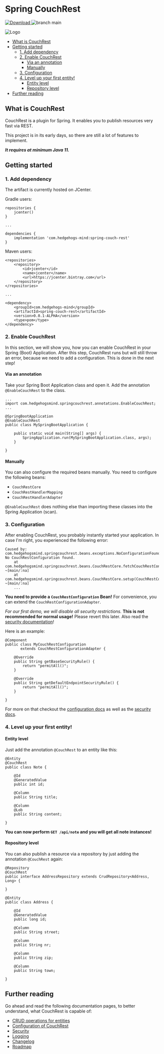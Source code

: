 # Spring CouchRest

[ ![Download](https://api.bintray.com/packages/hedgehogs-mind/hedgehogs-mind-java/spring-couch-rest/images/download.svg) ](https://bintray.com/hedgehogs-mind/hedgehogs-mind-java/spring-couch-rest/_latestVersion)
![branch main](https://github.com/hedgehogs-mind/spring-couch-rest/workflows/branch%20main/badge.svg?branch=main)

![Logo](docs/logo/CouchRest_Logo.png)

<!-- MDTOC maxdepth:6 firsth1:0 numbering:0 flatten:0 bullets:1 updateOnSave:1 -->

- [What is CouchRest](#what-is-couchrest)   
- [Getting started](#getting-started)   
   - [1. Add dependency](#1-add-dependency)   
   - [2. Enable CouchRest](#2-enable-couchrest)   
      - [Via an annotation](#via-an-annotation)   
      - [Manually](#manually)   
   - [3. Configuration](#3-configuration)   
   - [4. Level up your first entity!](#4-level-up-your-first-entity)   
      - [Entity level](#entity-level)   
      - [Repository level](#repository-level)   
- [Further reading](#further-reading)   

<!-- /MDTOC -->

## What is CouchRest

CouchRest is a plugin for Spring. It enables you to publish resources very fast via REST.

This project is in its early days, so there are still a lot of features to implement.

*__It requires at minimum Java 11.__*

## Getting started

### 1. Add dependency

The artifact is currently hosted on JCenter.

Gradle users:

```
repositories {
    jcenter()
}

...

dependencies {
    implementation 'com.hedgehogs-mind:spring-couch-rest'
}
```

Maven users:

```
<repositories>
    <repository>
        <id>jcenter</id>
        <name>jcenter</name>
        <url>https://jcenter.bintray.com</url>
    </repository>
</repositories>

...

<dependency>
	<groupId>com.hedgehogs-mind</groupId>
	<artifactId>spring-couch-rest</artifactId>
	<version>0.0.1-ALPHA</version>
	<type>pom</type>
</dependency>
```

### 2. Enable CouchRest

In this section, we will show you, how you can enable CouchRest in your Spring (Boot) Application. After this step,
CouchRest runs but will still throw an error, because we need to add a configuration. This is done in the next step!

#### Via an annotation

Take your Spring Boot Application class and open it. Add the annotation `@EnableCouchRest` to the class.

```
...
import com.hedgehogsmind.springcouchrest.annotations.EnableCouchRest;
...

@SpringBootApplication
@EnableCouchRest
public class MySpringBootApplication {

	public static void main(String[] args) {
		SpringApplication.run(MySpringBootApplication.class, args);
	}

}
```

#### Manually

You can also configure the required beans manually. You need to configure the following beans:

- `CouchRestCore`
- `CouchRestHandlerMapping`
- `CouchRestHandlerAdapter`

`@EnableCouchRest` does nothing else than importing these classes into the Spring Application (scan).

### 3. Configuration

After enabling CouchRest, you probably instantly started your application. In case I'm right,
you experienced the following error:

```
Caused by: com.hedgehogsmind.springcouchrest.beans.exceptions.NoConfigurationFoundException: No CouchRestConfiguration found.
	at com.hedgehogsmind.springcouchrest.beans.CouchRestCore.fetchCouchRestConfiguration(CouchRestCore.java:87) ~[main/:na]
	at com.hedgehogsmind.springcouchrest.beans.CouchRestCore.setup(CouchRestCore.java:64) ~[main/:na]
	...
```

__You need to provide a `CouchRestConfiguration` Bean!__ For convenience, you can extend the `CouchRestConfigurationAdapter`.

*For our first demo, we will disable all security restrictions.* __This is not recommended for normal usage!__ Please
revert this later. Also read the [security documentation](security.md)!

Here is an example:

```
@Component
public class MyCouchRestConfiguration
       extends CouchRestConfigurationAdapter {

    @Override
    public String getBaseSecurityRule() {
        return "permitAll()";
    }

    @Override
    public String getDefaultEndpointSecurityRule() {
        return "permitAll()";
    }

}
```

For more on that checkout the [configuration docs](configuration.md) as well as the [security docs](security.md).

### 4. Level up your first entity!

#### Entity level

Just add the annotation `@CouchRest` to an entity like this:

```
@Entity
@CouchRest
public class Note {

    @Id
    @GeneratedValue
    public int id;

    @Column
    public String title;

    @Column
    @Lob
    public String content;

}
```

__You can now perform `GET /api/note` and you will get all note instances!__

#### Repository level

You can also publish a resource via a repository by just adding the annotation `@CouchRest` again:

```
@Repository
@CouchRest
public interface AddressRepository extends CrudRepository<Address, Long> {

}

@Entity
public class Address {

    @Id
    @GeneratedValue
    public long id;

    @Column
    public String street;

    @Column
    public String nr;

    @Column
    public String zip;

    @Column
    public String town;

}
```

## Further reading

Go ahead and read the following documentation pages, to better understand, what CouchRest is capable of:

- [CRUD operations for entities](docs/usage/crud_operations.md)
- [Configuration of CouchRest](docs/usage/configuration.md)
- [Security](docs/usage/security.md)
- [Logging](docs/usage/logging.md)
- [Changelog](docs/technical/changelog.md)
- [Roadmap](docs/future/roadmap.md)
